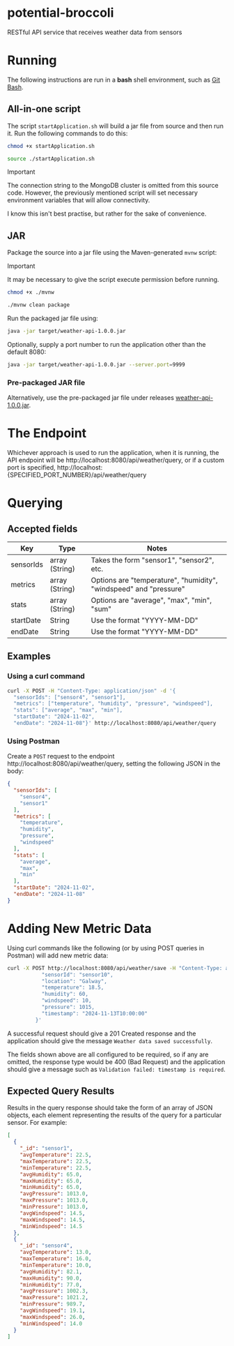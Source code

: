 # potential-broccoli

RESTful API service that receives weather data from sensors

# Running

The following instructions are run in a **bash** shell environment, such
as [Git Bash](https://git-scm.com/downloads).

## All-in-one script

The script `startApplication.sh` will build a jar file from source and then run it. Run the
following commands to do this:

```bash
chmod +x startApplication.sh

source ./startApplication.sh
```

> [!IMPORTANT]
> The connection string to the MongoDB cluster is omitted from this source code.
> However, the previously mentioned script will set necessary environment variables that will allow
> connectivity.
>
> I know this isn't best practise, but rather for the sake of convenience.

## JAR

Package the source into a jar file using the Maven-generated `mvnw` script:
> [!IMPORTANT]  
> It may be necessary to give the script execute permission before running.
> ```bash
> chmod +x ./mvnw
> ```

```bash
./mvnw clean package
```

Run the packaged jar file using:

```bash
java -jar target/weather-api-1.0.0.jar
```

Optionally, supply a port number to run the application other than the default 8080:

```bash
java -jar target/weather-api-1.0.0.jar --server.port=9999
```

### Pre-packaged JAR file

Alternatively, use the pre-packaged jar file under
releases [weather-api-1.0.0.jar](https://github.com/orourked/potential-broccoli/releases/tag/v1.0.0).

# The Endpoint

Whichever approach is used to run the application, when it is running, the API endpoint
will be http://localhost:8080/api/weather/query, or if a custom port is specified, http://localhost:
{SPECIFIED_PORT_NUMBER}/api/weather/query

# Querying

## Accepted fields

| Key       | Type           | Notes                                                             |
|-----------|----------------|-------------------------------------------------------------------|
| sensorIds | array (String) | Takes the form "sensor1", "sensor2", etc.                         |
| metrics   | array (String) | Options are "temperature", "humidity", "windspeed" and "pressure" |
| stats     | array (String) | Options are "average", "max", "min", "sum"                        |
| startDate | String         | Use the format "YYYY-MM-DD"                                       |
| endDate   | String         | Use the format "YYYY-MM-DD"                                       |

## Examples

### Using a curl command

```bash
curl -X POST -H "Content-Type: application/json" -d '{
  "sensorIds": ["sensor4", "sensor1"],
  "metrics": ["temperature", "humidity", "pressure", "windspeed"],
  "stats": ["average", "max", "min"],
  "startDate": "2024-11-02",
  "endDate": "2024-11-08"}' http://localhost:8080/api/weather/query
```

### Using Postman

Create a `POST` request to the endpoint http://localhost:8080/api/weather/query, setting the
following JSON in the body:

```json
{
  "sensorIds": [
    "sensor4",
    "sensor1"
  ],
  "metrics": [
    "temperature",
    "humidity",
    "pressure",
    "windspeed"
  ],
  "stats": [
    "average",
    "max",
    "min"
  ],
  "startDate": "2024-11-02",
  "endDate": "2024-11-08"
}
```

# Adding New Metric Data

Using curl commands like the following (or by using POST queries in Postman) will add new metric
data:

```bash
curl -X POST http://localhost:8080/api/weather/save -H "Content-Type: application/json" -d '{
           "sensorId": "sensor10",
           "location": "Galway",
           "temperature": 18.5,
           "humidity": 60,
           "windspeed": 10,
           "pressure": 1015,
           "timestamp": "2024-11-13T10:00:00"
         }'
```

A successful request should give a 201 Created response and the application should give the message
`Weather data saved successfully`.

The fields shown above are all configured to be required, so if any are omitted, the response type
would be 400 (Bad Request) and the application should give a message such as
`Validation failed: timestamp is required`.

## Expected Query Results

Results in the query response should take the form of an array of JSON objects, each element
representing
the results of the query for a particular sensor.
For example:

```json
[
  {
    "_id": "sensor1",
    "avgTemperature": 22.5,
    "maxTemperature": 22.5,
    "minTemperature": 22.5,
    "avgHumidity": 65.0,
    "maxHumidity": 65.0,
    "minHumidity": 65.0,
    "avgPressure": 1013.0,
    "maxPressure": 1013.0,
    "minPressure": 1013.0,
    "avgWindspeed": 14.5,
    "maxWindspeed": 14.5,
    "minWindspeed": 14.5
  },
  {
    "_id": "sensor4",
    "avgTemperature": 13.0,
    "maxTemperature": 16.0,
    "minTemperature": 10.0,
    "avgHumidity": 82.1,
    "maxHumidity": 90.0,
    "minHumidity": 77.0,
    "avgPressure": 1002.3,
    "maxPressure": 1021.2,
    "minPressure": 989.7,
    "avgWindspeed": 19.1,
    "maxWindspeed": 26.0,
    "minWindspeed": 14.0
  }
]
```